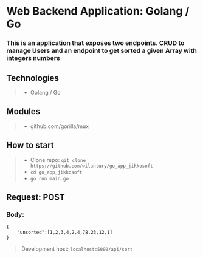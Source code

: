 # Web Backend Application: Golang / Go

### This is an application that exposes two endpoints. CRUD to manage Users and an endpoint to get sorted a given Array with integers numbers
  
## Technologies
>- Golang / Go
## Modules
> - github.com/gorilla/mux
## How to start
> - Clone repo: ```git clone https://github.com/wilantury/go_app_jikkosoft```
> - ```cd go_app_jikkosoft```
> - ```go run main.go```

## Request: POST
### Body:
```
{
	"unsorted":[1,2,3,4,2,4,78,23,12,1]
}
```
> Development host: ```localhost:5000/api/sort``` 